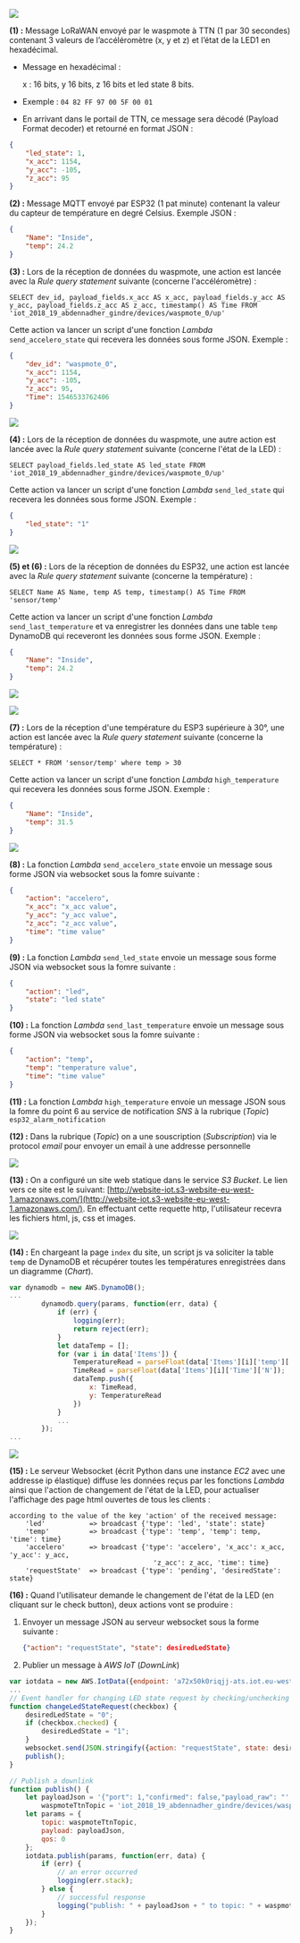 ![](img/Diagram.png)

**(1) :** Message LoRaWAN envoyé par le waspmote à TTN (1 par 30 secondes) contenant 3 valeurs de l’accéléromètre (x, y et z) et l’état de la LED1 en hexadécimal. 

* Message en hexadécimal : 

  x : 16 bits, y 16 bits, z 16 bits et led state 8 bits. 

* Exemple :  `04 82 FF 97 00 5F 00 01`

* En arrivant dans le portail de TTN, ce message sera décodé (Payload Format decoder) et retourné en format JSON :

```json
{
    "led_state": 1, 
    "x_acc": 1154, 
    "y_acc": -105, 
    "z_acc": 95
}
```
**(2) :** Message MQTT envoyé par ESP32 (1 pat minute) contenant la valeur du capteur de température en degré Celsius. Exemple JSON :

```json
{
    "Name": "Inside", 
    "temp": 24.2
}
```
**(3) :** Lors de la réception de données du waspmote, une action est lancée avec la *Rule query statement* suivante (concerne l'accéléromètre) :

```mysql
SELECT dev_id, payload_fields.x_acc AS x_acc, payload_fields.y_acc AS y_acc, payload_fields.z_acc AS z_acc, timestamp() AS Time FROM 'iot_2018_19_abdennadher_gindre/devices/waspmote_0/up'
```

Cette action va lancer un script d'une fonction *Lambda* `send_accelero_state` qui recevera les données sous forme JSON. Exemple :

```json
{
    "dev_id": "waspmote_0", 
    "x_acc": 1154, 
    "y_acc": -105, 
    "z_acc": 95, 
    "Time": 1546533762406
}
```

![](img/accelero.png)

**(4) :** Lors de la réception de données du waspmote, une autre action est lancée avec la *Rule query statement* suivante (concerne l'état de la LED) :

```mysql
SELECT payload_fields.led_state AS led_state FROM 'iot_2018_19_abdennadher_gindre/devices/waspmote_0/up'
```

Cette action va lancer un script d'une fonction *Lambda* `send_led_state` qui recevera les données sous forme JSON. Exemple :

```json
{
    "led_state": "1"
}
```

![](img/led.png)

**(5) et (6) :** Lors de la réception de données du ESP32, une action est lancée avec la *Rule query statement* suivante (concerne la température) :

```mysql
SELECT Name AS Name, temp AS temp, timestamp() AS Time FROM 'sensor/temp'
```

Cette action va lancer un script d'une fonction *Lambda* `send_last_temperature` et va enregistrer les données dans une table `temp` DynamoDB qui receveront les données sous forme JSON. Exemple :

```json
{
    "Name": "Inside", 
    "temp": 24.2
}
```

![](img/temp.png)

![](img/table_temp.png)

**(7) :** Lors de la réception d'une température du ESP3 supérieure à 30°, une action est lancée avec la *Rule query statement* suivante (concerne la température) :

```mysql
SELECT * FROM 'sensor/temp' where temp > 30
```

Cette action va lancer un script d'une fonction *Lambda* `high_temperature` qui recevera les données sous forme JSON. Exemple :

```json
{
    "Name": "Inside", 
    "temp": 31.5
}
```

![](img/high_temp.png)

**(8) :** La fonction *Lambda* `send_accelero_state` envoie un message sous forme JSON via websocket sous la fomre suivante :

```json
{
    "action": "accelero", 
    "x_acc": "x_acc value", 
    "y_acc": "y_acc value", 
    "z_acc": "z_acc value", 
    "time": "time value"
}
```
**(9) :** La fonction *Lambda* `send_led_state` envoie un message sous forme JSON via websocket sous la fomre suivante :

```json
{
    "action": "led", 
    "state": "led state"
}
```
**(10) :** La fonction *Lambda* `send_last_temperature` envoie un message sous forme JSON via websocket sous la fomre suivante :

```json
{
    "action": "temp", 
    "temp": "temperature value",
    "time": "time value"
}
```
**(11) :** La fonction *Lambda* `high_temperature` envoie un message JSON sous la fomre du point 6 au service de notification *SNS* à la rubrique (*Topic*) `esp32_alarm_notification`

**(12) :** Dans la rubrique (*Topic*) on a une souscription (*Subscription*) via le protocol *email* pour envoyer un email à une addresse personnelle

![](img/topic.png)

**(13) :** On a configuré un site web statique dans le service *S3 Bucket*. Le lien vers ce site est le suivant: [http://website-iot.s3-website-eu-west-1.amazonaws.com/](http://website-iot.s3-website-eu-west-1.amazonaws.com/). En effectuant cette requette http, l'utilisateur recevra les fichiers html, js, css et images.

![](img/bucket.png)

**(14) :** En chargeant la page `index` du site, un script js va soliciter la table `temp` de DynamoDB et récupérer toutes les températures enregistrées dans un diagramme (*Chart*).

```js
var dynamodb = new AWS.DynamoDB();
...
        dynamodb.query(params, function(err, data) {
            if (err) {
                logging(err);
                return reject(err);
            } 
            let dataTemp = [];
            for (var i in data['Items']) {
                TemperatureRead = parseFloat(data['Items'][i]['temp']['N']);
                TimeRead = parseFloat(data['Items'][i]['Time']['N']);
                dataTemp.push({
                    x: TimeRead,
                    y: TemperatureRead
                })
            }
            ...
        });
...
```



![](img/site.png)

**(15) :** Le serveur Websocket (écrit Python dans une instance *EC2* avec une addresse ip élastique) diffuse les données reçus par les fonctions *Lambda* ainsi que l'action de changement de l'état de la LED, pour actualiser l'affichage des page html ouvertes de tous les clients :

```pseudocode
according to the value of the key 'action' of the received message:
	'led'			=> broadcast {'type': 'led', 'state': state}
	'temp'			=> broadcast {'type': 'temp', 'temp': temp, 'time': time}
	'accelero'		=> broadcast {'type': 'accelero', 'x_acc': x_acc, 'y_acc': y_acc, 
									'z_acc': z_acc, 'time': time}
	'requestState'	=> broadcast {'type': 'pending', 'desiredState': state}
```

**(16) :** Quand l'utilisateur demande le changement de l'état de la LED (en cliquant sur le check button), deux actions vont se produire :

1. Envoyer un message JSON au serveur websocket sous la forme suivante :

   ```json
   {"action": "requestState", "state": desiredLedState}
   ```

2. Publier un message à *AWS IoT*  (*DownLink*)

```js
var iotdata = new AWS.IotData({endpoint: 'a72x50k0riqjj-ats.iot.eu-west-1.amazonaws.com'});
...
// Event handler for changing LED state request by checking/unchecking the checkbox
function changeLedStateRequest(checkbox) {
    desiredLedState = "0";
    if (checkbox.checked) {
        desiredLedState = "1";
    }
    websocket.send(JSON.stringify({action: "requestState", state: desiredLedState}));
    publish();
}

// Publish a downlink
function publish() {
    let payloadJson = '{"port": 1,"confirmed": false,"payload_raw": "' + btoa(desiredLedState) + '"}',  /* btoa convert string to base64 */
        waspmoteTtnTopic = 'iot_2018_19_abdennadher_gindre/devices/waspmote_0/down';
    let params = {
        topic: waspmoteTtnTopic,
        payload: payloadJson,
        qos: 0
    };
    iotdata.publish(params, function(err, data) {
        if (err) {
            // an error occurred
            logging(err.stack);
        } else {
            // successful response
            logging("publish: " + payloadJson + " to topic: " + waspmoteTtnTopic);
        }
    });
}
```

